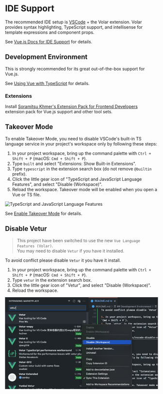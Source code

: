# IDE Support

The recommended IDE setup is [VSCode](https://code.visualstudio.com/) + the Volar extension. Volar provides syntax highlighting, TypeScript support, and intellisense for template expressions and component props.

See [Vue.js Docs for IDE Support](https://vuejs.org/guide/scaling-up/tooling.html#ide-support) for details.

## Development Environment

This is strongly recommended for its great out-of-the-box support for Vue.js.

See [Using Vue with TypeScript](https://vuejs.org/guide/typescript/overview.html#using-vue-with-typescript) for details.

### Extensions
Install [Soramitsu Khmer's Extension Pack for Frontend Developers](https://marketplace.visualstudio.com/items?itemName=soramitsukhmer.vscode-frontend-pack) extension pack for Vue.js support and other tool sets.

## Takeover Mode

To enable Takeover Mode, you need to disable VSCode's built-in TS language service in your project's workspace only by following these steps:

1. In your project workspace, bring up the command palette with `Ctrl + Shift + P` (macOS: `Cmd + Shift + P`).
1. Type `built` and select "Extensions: Show Built-in Extensions".
1. Type `typescript` in the extension search box (do not remove `@builtin` prefix).
1. Click the little gear icon of "TypeScript and JavaScript Language Features", and select "Disable (Workspace)".
1. Reload the workspace. Takeover mode will be enabled when you open a Vue or TS file.

![TypeScript and JavaScript Language Features](https://vuejs.org/assets/takeover-mode.54f7bbf6.png)

See [Enable Takeover Mode](https://vuejs.org/guide/typescript/overview.html#takeover-mode) for details.

## Disable Vetur

> This project have been switched to use the new `Vue Language Features (Volar)`.  
> You may need to disable `Vetur` if you have it installed.

To avoid conflict please disable `Vetur` it you have it install.

1. In your project workspace, bring up the command palette with `Ctrl + Shift + P` (macOS: `Cmd + Shift + P`).
1. Type `vetur` in the extension search box.
1. Click the little gear icon of "Vetur", and select "Disable (Workspace)".
1. Reload the workspace.

![Vetur](../../assets/vscode-disable-vetur.png)
